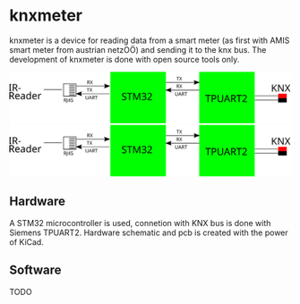 # knxmeter
knxmeter is a device for reading data from a smart meter (as first with AMIS smart meter from austrian netzOÖ) and sending it to the knx bus. The development of knxmeter is done with open source tools only.

![Alt text](documentation/images/block_diagram.svg)
<img src="./documentation/images/block_diagram.svg">

Hardware
--------
A STM32 microcontroller is used, connetion with KNX bus is done with Siemens TPUART2.
Hardware schematic and pcb is created with the power of KiCad.

Software
--------
TODO
